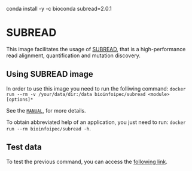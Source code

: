 conda install -y -c bioconda subread=2.0.1

# SUBREAD

This image facilitates the usage of [SUBREAD](http://subread.sourceforge.net), that is a high-performance read alignment, quantification and mutation discovery.

## Using SUBREAD image

In order to use this image you need to run the folliwing command: `docker run --rm -v /your/data/dir:/data bioinfoipec/subread <module> [options]*`

See the [`MANUAL`](http://bioinf.wehi.edu.au/subread-package/SubreadUsersGuide.pdf), for more details.

To obtain abbreviated help of an application, you just need to run: `docker run --rm bioinfoipec/subread -h`.

## Test data
To test the previous command, you can access the [following link](http://bioinf.wehi.edu.au/subread-package/SubreadUsersGuide.pdf).